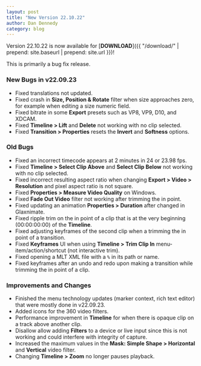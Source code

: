 ```yaml
---
layout: post
title: "New Version 22.10.22"
author: Dan Dennedy
category: blog
---
```


Version 22.10.22 is now available for [**DOWNLOAD**]({{ "/download/" | prepend: site.baseurl | prepend: site.url }})!

This is primarily a bug fix release.

### New Bugs in v22.09.23 

- Fixed translations not updated.
- Fixed crash in **Size, Position & Rotate** filter when size approaches zero, for example when editing a size numeric field.
- Fixed bitrate in some **Export** presets such as VP8, VP9, D10, and XDCAM.
- Fixed **Timeline > Lift** and **Delete** not working with no clip selected.
- Fixed **Transition > Properties** resets the **Invert** and **Softness** options.

### Old Bugs

- Fixed an incorrect timecode appears at 2 minutes in 24 or 23.98 fps.
- Fixed **Timeline > Select Clip Above** and **Select Clip Below** not working with no clip selected.
- Fixed incorrect resulting aspect ratio when changing **Export > Video > Resolution** and pixel aspect ratio is not square.
- Fixed **Properties > Measure Video Quality** on Windows.
- Fixed **Fade Out Video** filter not working after trimming the in point.
- Fixed updating an animation **Properties > Duration** after changed in Glaxnimate.
- Fixed ripple trim on the in point of a clip that is at the very beginning (00:00:00:00) of the **Timeline**.
- Fixed adjusting keyframes of the second clip when a trimming the in point of a transition.
- Fixed **Keyframes** UI when using **Timeline > Trim Clip In** menu-item/action/shortcut (not interactive trim).
- Fixed opening a MLT XML file with a `%` in its path or name.
- Fixed keyframes after an undo and redo upon making a transition while trimming the in point of a clip.

### Improvements and Changes

- Finished the menu technology updates (marker context, rich text editor) that were mostly done in v22.09.23.
- Added icons for the 360 video filters. 
- Performance improvement in **Timeline** for when there is opaque clip on a track above another clip.
- Disallow allow adding **Filters** to a device or live input since this is not working and could interfere with integrity of capture.
- Increased the maximum values in the **Mask: Simple Shape > Horizontal** and **Vertical** video filter.
- Changing **Timeline > Zoom** no longer pauses playback.
